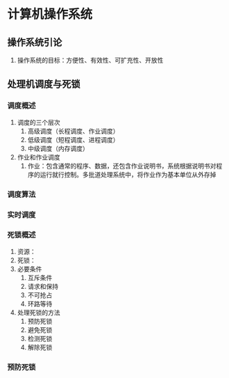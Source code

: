 # 计算机操作系统

## 操作系统引论

1. 操作系统的目标：方便性、有效性、可扩充性、开放性

## 处理机调度与死锁

### 调度概述

1. 调度的三个层次
    1. 高级调度（长程调度、作业调度）
    1. 低级调度（短程调度、进程调度）
    1. 中级调度（内存调度）
1. 作业和作业调度
    1. 作业：包含通常的程序、数据，还包含作业说明书，系统根据说明书对程序的运行就行控制。多批道处理系统中，将作业作为基本单位从外存掉

### 调度算法

### 实时调度

### 死锁概述

1. 资源：
1. 死锁：
1. 必要条件
    1. 互斥条件
    1. 请求和保持
    1. 不可抢占
    1. 环路等待
1. 处理死锁的方法
    1. 预防死锁
    1. 避免死锁
    1. 检测死锁
    1. 解除死锁

### 预防死锁

